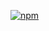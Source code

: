 [![npm](https://img.shields.io/npm/v/@deep-foundation/capacitor-device.svg)](https://www.npmjs.com/package/@deep-foundation/capacitor-device)
